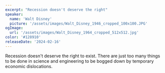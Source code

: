 ```yaml
---
excerpt: "Recession doesn't deserve the right"
speaker:
  name: 'Walt Disney'
  picture: '/assets/images/Walt_Disney_1946_cropped_100x100.JPG'
ogImage:
  url: '/assets/images/Walt_Disney_1964_cropped_512x512.jpg'
color: '#128910'
releaseDate: '2024-02-16'
---
```

Recession doesn't deserve the right to exist. There are just too many things to be done in science and engineering to be bogged down by temporary economic dislocations.
